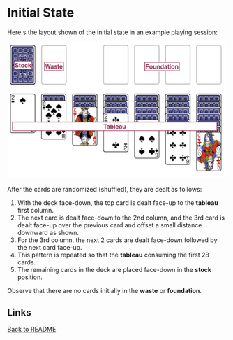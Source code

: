 # Initial State

Here's the layout shown of the initial state in an example playing session:

![working game](./imgs/initialAppearance.png)

After the cards are randomized (shuffled), they are dealt as follows:

1. With the deck face-down, the top card is dealt face-up to the **tableau** first column.
1. The next card is dealt face-down to the 2nd column, and the 3rd card is dealt face-up over the previous card and offset a small distance downward as shown.
1. For the 3rd column, the next 2 cards are dealt face-down followed by the next card face-up.
1. This pattern is repeated so that the **tableau** consuming the first 28 cards.
1. The remaining cards in the deck are placed face-down in the **stock** position.

Observe that there are no cards initially in the **waste** or **foundation**.

## Links

[Back to README](/README.md)
